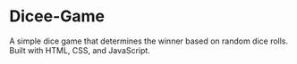 # Dicee-Game
A simple dice game that determines the winner based on random dice rolls. Built with HTML, CSS, and JavaScript.
